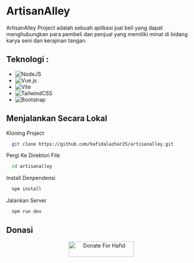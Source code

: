 # ArtisanAlley

ArtisanAlley Project adalah sebuah aplikasi jual beli yang dapat menghubungkan para pembeli dan penjual yang memiliki minat di bidang karya seni dan kerajinan tangan.

## Teknologi :

- ![NodeJS](https://img.shields.io/badge/node.js-6DA55F?style=for-the-badge&logo=node.js&logoColor=white)
- ![Vue.js](https://img.shields.io/badge/vuejs-%2335495e.svg?style=for-the-badge&logo=vuedotjs&logoColor=%234FC08D)
- ![Vite](https://img.shields.io/badge/vite-%23646CFF.svg?style=for-the-badge&logo=vite&logoColor=white)
- ![TailwindCSS](https://img.shields.io/badge/tailwindcss-%2338B2AC.svg?style=for-the-badge&logo=tailwind-css&logoColor=white)
- ![Bootstrap](https://img.shields.io/badge/bootstrap-%238511FA.svg?style=for-the-badge&logo=bootstrap&logoColor=white)

## Menjalankan Secara Lokal

Kloning Project

```bash
  git clone https://github.com/hafidalazhar25/artisanalley.git
```

Pergi Ke Direktori File

```bash
  cd artisanalley
```

Install Denpendensi

```bash
  npm install
```

Jalankan Server

```bash
  npm run dev
```

## Donasi

<p align="center"> 
<a href="https://saweria.co/hafidalazhar" target="_blank"><img src="https://user-images.githubusercontent.com/26188697/180601310-e82c63e4-412b-4c36-b7b5-7ba713c80380.png" alt="Donate For Hafid" height="41" width="174"></a>
</p>
